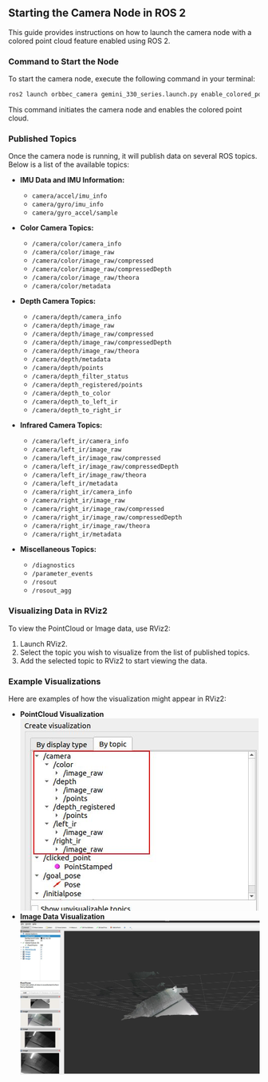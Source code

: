 ## Starting the Camera Node in ROS 2

This guide provides instructions on how to launch the camera node with a colored point cloud feature enabled using ROS 2.

### Command to Start the Node

To start the camera node, execute the following command in your terminal:

```bash
ros2 launch orbbec_camera gemini_330_series.launch.py enable_colored_point_cloud:=true enable_d2c_viewer:=true enable_right_ir:=true enable_left_ir:=true enable_sync_output_accel_gyro:=true enable_accel:=true enable_gyro:=true
```

This command initiates the camera node and enables the colored point cloud.

### Published Topics

Once the camera node is running, it will publish data on several ROS topics. Below is a list of the available topics:

- **IMU Data and IMU Information:**

  - `camera/accel/imu_info`
  - `camera/gyro/imu_info`
  - `camera/gyro_accel/sample`
- **Color Camera Topics:**

  - `/camera/color/camera_info`
  - `/camera/color/image_raw`
  - `/camera/color/image_raw/compressed`
  - `/camera/color/image_raw/compressedDepth`
  - `/camera/color/image_raw/theora`
  - `/camera/color/metadata`
- **Depth Camera Topics:**

  - `/camera/depth/camera_info`
  - `/camera/depth/image_raw`
  - `/camera/depth/image_raw/compressed`
  - `/camera/depth/image_raw/compressedDepth`
  - `/camera/depth/image_raw/theora`
  - `/camera/depth/metadata`
  - `/camera/depth/points`
  - `/camera/depth_filter_status`
  - `/camera/depth_registered/points`
  - `/camera/depth_to_color`
  - `/camera/depth_to_left_ir`
  - `/camera/depth_to_right_ir`
- **Infrared Camera Topics:**

  - `/camera/left_ir/camera_info`
  - `/camera/left_ir/image_raw`
  - `/camera/left_ir/image_raw/compressed`
  - `/camera/left_ir/image_raw/compressedDepth`
  - `/camera/left_ir/image_raw/theora`
  - `/camera/left_ir/metadata`
  - `/camera/right_ir/camera_info`
  - `/camera/right_ir/image_raw`
  - `/camera/right_ir/image_raw/compressed`
  - `/camera/right_ir/image_raw/compressedDepth`
  - `/camera/right_ir/image_raw/theora`
  - `/camera/right_ir/metadata`
- **Miscellaneous Topics:**

  - `/diagnostics`
  - `/parameter_events`
  - `/rosout`
  - `/rosout_agg`

### Visualizing Data in RViz2

To view the PointCloud or Image data, use RViz2:

1. Launch RViz2.
2. Select the topic you wish to visualize from the list of published topics.
3. Add the selected topic to RViz2 to start viewing the data.

### Example Visualizations

Here are examples of how the visualization might appear in RViz2:

- **PointCloud Visualization**
  ![PointCloud View](./image/image1.jpg)
- **Image Data Visualization**
  ![Image Data View](./image/image2.jpg)
